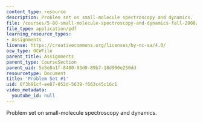 ```yaml
---
content_type: resource
description: Problem set on small-molecule spectroscopy and dynamics.
file: /courses/5-80-small-molecule-spectroscopy-and-dynamics-fall-2008/6f3b91cfee87052d5639f663c45c16c1_ps1_1994.pdf
file_type: application/pdf
learning_resource_types:
- Assignments
license: https://creativecommons.org/licenses/by-nc-sa/4.0/
ocw_type: OCWFile
parent_title: Assignments
parent_type: CourseSection
parent_uid: 5e5e8a1f-8400-93d0-89b7-18d990e250dd
resourcetype: Document
title: 'Problem Set #1'
uid: 6f3b91cf-ee87-052d-5639-f663c45c16c1
video_metadata:
  youtube_id: null
---
```

Problem set on small-molecule spectroscopy and dynamics.